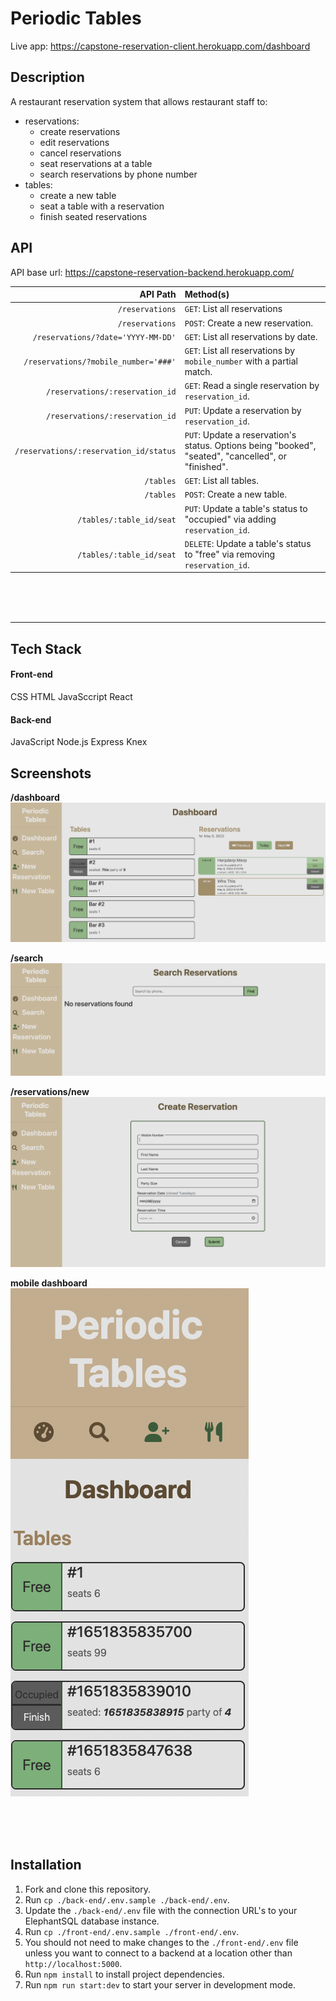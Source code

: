 # Periodic Tables

Live app: https://capstone-reservation-client.herokuapp.com/dashboard

## Description

A restaurant reservation system that allows restaurant staff to:
- reservations:
	- create reservations
	- edit reservations
	- cancel reservations
	- seat reservations at a table
	- search reservations by phone number
- tables:
	- create a new table
	- seat a table with a reservation
	- finish seated reservations


## API 

API base url: https://capstone-reservation-backend.herokuapp.com/

| **API Path** | **Method(s)**|
|-------:|:--------|
| `/reservations`	|`GET`: List all reservations|
| `/reservations`	|`POST`: Create a new reservation.|
| `/reservations/?date='YYYY-MM-DD'`	|`GET`: List all reservations by date.|
| `/reservations/?mobile_number='###'`	|`GET`: List all reservations by ```mobile_number``` with a partial match.|
| `/reservations/:reservation_id`	|`GET`: Read a single reservation by ```reservation_id```.|
| `/reservations/:reservation_id`	|`PUT`: Update a reservation by ```reservation_id```.|
| `/reservations/:reservation_id/status`	|`PUT`: Update a reservation's status. Options being "booked", "seated", "cancelled", or "finished".|
| `/tables`	|`GET`: List all tables.|
| `/tables`	|`POST`: Create a new table.|
| `/tables/:table_id/seat`	|`PUT`: Update a table's status to "occupied" via adding ```reservation_id```.|
| `/tables/:table_id/seat`	|`DELETE`: Update a table's status to "free" via removing ```reservation_id```.|

<br>
<br>
<br>
<hr>

## Tech Stack

#### Front-end

CSS
HTML
JavaSccript
React

#### Back-end

JavaScript
Node.js
Express
Knex


## Screenshots

__/dashboard__
![dashboard](./screenshots/dashboard.png)
<br>

__/search__
![search](./screenshots/search.png)
<br>

__/reservations/new__
![create-reservation](./screenshots/create-reservation.png)
<br>

__mobile dashboard__
![mobile](./screenshots/mobile.png)
<br>

<br>
<br>
<br>

## Installation

1. Fork and clone this repository.
1. Run `cp ./back-end/.env.sample ./back-end/.env`.
1. Update the `./back-end/.env` file with the connection URL's to your ElephantSQL database instance.
1. Run `cp ./front-end/.env.sample ./front-end/.env`.
1. You should not need to make changes to the `./front-end/.env` file unless you want to connect to a backend at a location other than `http://localhost:5000`.
1. Run `npm install` to install project dependencies.
1. Run `npm run start:dev` to start your server in development mode.

